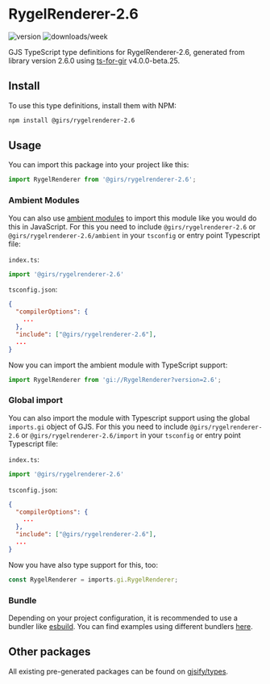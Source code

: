 
# RygelRenderer-2.6

![version](https://img.shields.io/npm/v/@girs/rygelrenderer-2.6)
![downloads/week](https://img.shields.io/npm/dw/@girs/rygelrenderer-2.6)


GJS TypeScript type definitions for RygelRenderer-2.6, generated from library version 2.6.0 using [ts-for-gir](https://github.com/gjsify/ts-for-gir) v4.0.0-beta.25.


## Install

To use this type definitions, install them with NPM:
```bash
npm install @girs/rygelrenderer-2.6
```

## Usage

You can import this package into your project like this:
```ts
import RygelRenderer from '@girs/rygelrenderer-2.6';
```

### Ambient Modules

You can also use [ambient modules](https://github.com/gjsify/ts-for-gir/tree/main/packages/cli#ambient-modules) to import this module like you would do this in JavaScript.
For this you need to include `@girs/rygelrenderer-2.6` or `@girs/rygelrenderer-2.6/ambient` in your `tsconfig` or entry point Typescript file:

`index.ts`:
```ts
import '@girs/rygelrenderer-2.6'
```

`tsconfig.json`:
```json
{
  "compilerOptions": {
    ...
  },
  "include": ["@girs/rygelrenderer-2.6"],
  ...
}
```

Now you can import the ambient module with TypeScript support: 

```ts
import RygelRenderer from 'gi://RygelRenderer?version=2.6';
```

### Global import

You can also import the module with Typescript support using the global `imports.gi` object of GJS.
For this you need to include `@girs/rygelrenderer-2.6` or `@girs/rygelrenderer-2.6/import` in your `tsconfig` or entry point Typescript file:

`index.ts`:
```ts
import '@girs/rygelrenderer-2.6'
```

`tsconfig.json`:
```json
{
  "compilerOptions": {
    ...
  },
  "include": ["@girs/rygelrenderer-2.6"],
  ...
}
```

Now you have also type support for this, too:

```ts
const RygelRenderer = imports.gi.RygelRenderer;
```

### Bundle

Depending on your project configuration, it is recommended to use a bundler like [esbuild](https://esbuild.github.io/). You can find examples using different bundlers [here](https://github.com/gjsify/ts-for-gir/tree/main/examples).

## Other packages

All existing pre-generated packages can be found on [gjsify/types](https://github.com/gjsify/types).

